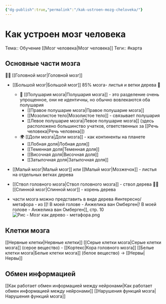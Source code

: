 ```yaml
---
{"dg-publish":true,"permalink":"/kak-ustroen-mozg-cheloveka/"}
---
```



# Как устроен мозг человека
Тема:: Обучение [[Мозг человека\|Мозг человека]]
Теги:: #карта

## Основные части мозга
👨‍🦲 [[Головной мозг\|Головной мозг]]
- [[Большой мозг\|Большой мозг]] 85% мозга- листья и ветки дерева 🌳
	- 🧠 [[Полушария мозга\|Полушария мозга]] - это разделение очень упрощенное, они не идентичны, но обычно вовлекаются оба полушария
		- [[Правое полушарие мозга\|Правое полушарие мозга]]
		- [[Мозолистое тело\|Мозолистое тело]] - связывает полушария
		- [[Левое полушарие мозга\|Левое полушарие мозга]] (здесь расположено большинство учатков, ответственных за [[Речь человека\|Речь человека]])
	- 🌍 [[Доли мозга\|Доли мозга]] - как континенты на планете
		- [[Лобная доля\|Лобная доля]]
		- [[Теменная доля\|Теменная доля]]
		- [[Височная доля\|Височная доля]]
		- [[Затылочная доля\|Затылочная доля]]
- [[Малый мозг\|Малый мозг]] или [[Малый мозг\|Мозжечок]] - листья на отдельных ветках дерева
- [[Ствол головного мозга\|Ствол головного мозга]] - ствол дерева
🤸‍♀️ [[Спинной мозг\|Спинной мозг]] - корень дерева

- части мозга можно представить в виде дерева #интересно/метафора - из [[! В моей голове - Анжелика ван Омберген\|! В моей голове - Анжелика ван Омберген]], стр. 10
![Рис - Мозг как дерево - метафора.png](/img/user/%D0%A0%D0%B8%D1%81%20-%20%D0%9C%D0%BE%D0%B7%D0%B3%20%D0%BA%D0%B0%D0%BA%20%D0%B4%D0%B5%D1%80%D0%B5%D0%B2%D0%BE%20-%20%D0%BC%D0%B5%D1%82%D0%B0%D1%84%D0%BE%D1%80%D0%B0.png)



## Клетки мозга
[[Нервные клетки\|Нервные клетки]]
[[Серые клетки мозга\|Серые клетки мозга]] (серое вещество) - [[Кортекс\|Кора головного мозга]]
[[Белые клетки мозга\|Белые клетки мозга]] (белое вещество) -> [[Нервы\|Нервы]]

## Обмен информацией
[[Как работает обмен информацией между нейронами\|Как работает обмен информацией между нейронами]]
[[Нарушения функций мозга\|Нарушения функций мозга]]


